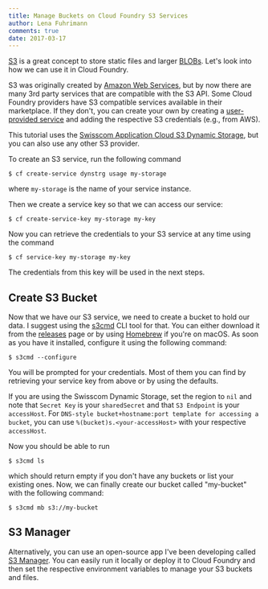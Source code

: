 ```yaml
---
title: Manage Buckets on Cloud Foundry S3 Services
author: Lena Fuhrimann
comments: true
date: 2017-03-17
---
```


[S3](https://aws.amazon.com/s3/) is a great concept to store static files and
larger [BLOBs](https://en.wikipedia.org/wiki/Binary_large_object). Let's look
into how we can use it in Cloud Foundry.

S3 was originally created by [Amazon Web Services](https://aws.amazon.com/), but
by now there are many 3rd party services that are compatible with the S3 API.
Some Cloud Foundry providers have S3 compatible services available in their
marketplace. If they don't, you can create your own by creating a
[user-provided service](https://docs.cloudfoundry.org/devguide/services/user-provided.html)
and adding the respective S3 credentials (e.g., from AWS).

This tutorial uses the
[Swisscom Application Cloud S3 Dynamic Storage](https://docs.developer.swisscom.com/service-offerings/dynamic.html),
but you can also use any other S3 provider.

To create an S3 service, run the following command

```shell
$ cf create-service dynstrg usage my-storage
```

where `my-storage` is the name of your service instance.

Then we create a service key so that we can access our service:

```shell
$ cf create-service-key my-storage my-key
```

Now you can retrieve the credentials to your S3 service at any time using the
command

```shell
$ cf service-key my-storage my-key
```

The credentials from this key will be used in the next steps.

## Create S3 Bucket

Now that we have our S3 service, we need to create a bucket to hold our data. I
suggest using the [s3cmd](https://github.com/s3tools/s3cmd) CLI tool for that.
You can either download it from the
[releases](https://github.com/s3tools/s3cmd/releases) page or by using
[Homebrew](http://brew.sh/) if you're on macOS. As soon as you have it
installed, configure it using the following command:

```shell
$ s3cmd --configure
```

You will be prompted for your credentials. Most of them you can find by
retrieving your service key from above or by using the defaults.

If you are using the Swisscom Dynamic Storage, set the region to `nil` and note
that `Secret Key` is your `sharedSecret` and that `S3 Endpoint` is your
`accessHost`. For
`DNS-style bucket+hostname:port template for accessing a bucket`, you can use
`%(bucket)s.<your-accessHost>` with your respective `accessHost`.

Now you should be able to run

```shell
$ s3cmd ls
```

which should return empty if you don't have any buckets or list your existing
ones. Now, we can finally create our bucket called "my-bucket" with the
following command:

```shell
$ s3cmd mb s3://my-bucket
```

## S3 Manager

Alternatively, you can use an open-source app I've been developing called
[S3 Manager](https://github.com/cloudlena/s3manager). You can easily run it
locally or deploy it to Cloud Foundry and then set the respective environment
variables to manage your S3 buckets and files.
